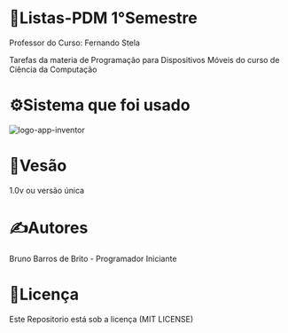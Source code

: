<!DOCTYPE html>
<html lang="en">
<head>
    <meta charset="UTF-8">
    <meta name="viewport" content="width=device-width, initial-scale=1.0">
</head>
<body>
    <h1>💾Listas-PDM 1°Semestre</h1>
    <p>Professor do Curso: Fernando Stela</p>
    <p>Tarefas da materia de Programação para Dispositivos Móveis do curso de Ciência da Computação</p>
    <h1>⚙️Sistema que foi usado</h1>
    <img src="https://appinventor.mit.edu/images/logo.png" alt="logo-app-inventor"> 
    <h1>📍Vesão</h1>
    <p>1.0v ou versão única</p>
    <h1>✍️Autores</h1>
    <p>Bruno Barros de Brito - Programador Iniciante</p>
    <h1>📝Licença</h1>
    <p>Este Repositorio está sob a licença (MIT LICENSE)</p>
</body>
</html>
